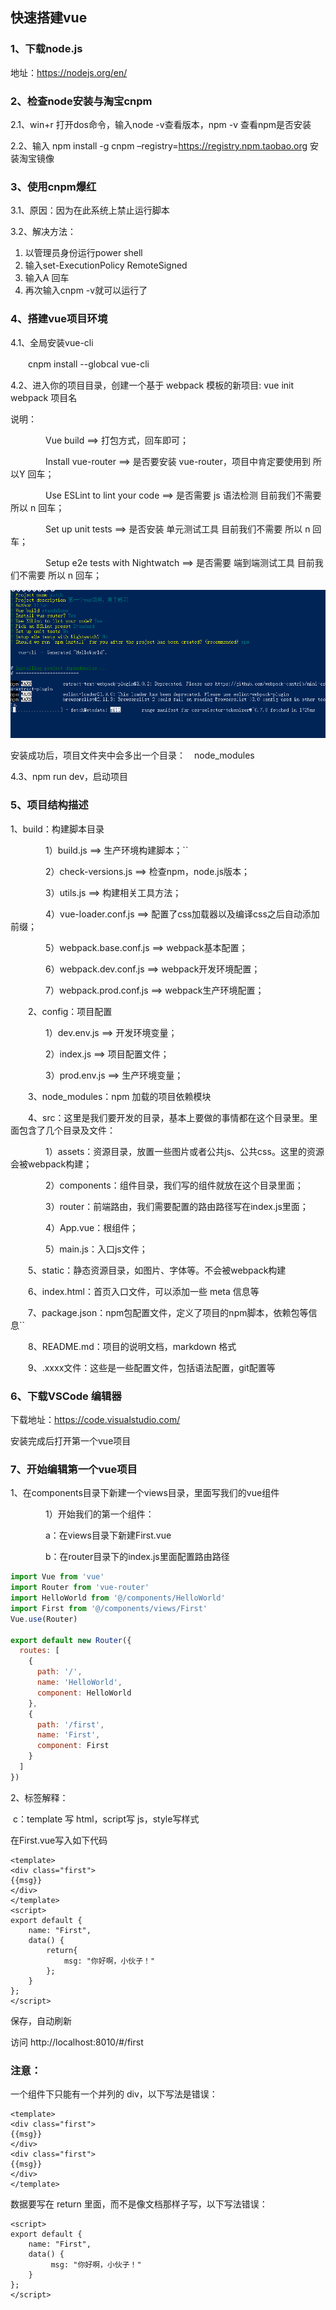 ## 快速搭建vue

### 1、下载node.js

地址：https://nodejs.org/en/

### 2、检查node安装与淘宝cnpm

2.1、win+r 打开dos命令，输入node -v查看版本，npm -v 查看npm是否安装

2.2、输入 npm install -g cnpm –registry=https://registry.npm.taobao.org 安装淘宝镜像

### 3、使用cnpm爆红

3.1、原因：因为在此系统上禁止运行脚本

3.2、解决方法：

1. 以管理员身份运行power shell
2. 输入set-ExecutionPolicy RemoteSigned
3. 输入A 回车
4. 再次输入cnpm -v就可以运行了

### 4、搭建vue项目环境

4.1、全局安装vue-cli

　　cnpm install --globcal vue-cli

4.2、进入你的项目目录，创建一个基于 webpack 模板的新项目: vue init webpack 项目名

说明：

　　　　Vue build ==> 打包方式，回车即可；

　　　　Install vue-router ==> 是否要安装 vue-router，项目中肯定要使用到 所以Y 回车；

　　　　Use ESLint to lint your code ==> 是否需要 js 语法检测 目前我们不需要 所以 n 回车；

　　　　Set up unit tests ==> 是否安装 单元测试工具 目前我们不需要 所以 n 回车；

　　　　Setup e2e tests with Nightwatch ==> 是否需要 端到端测试工具 目前我们不需要 所以 n 回车；

![image-20201116110533805](image-20201116110533805.png)

安装成功后，项目文件夹中会多出一个目录：　node_modules

4.3、npm run dev，启动项目

### 5、项目结构描述

1、build：构建脚本目录

　　　　1）build.js  ==> 生产环境构建脚本；``

　　　　2）check-versions.js  ==> 检查npm，node.js版本；

　　　　3）utils.js  ==> 构建相关工具方法；

　　　　4）vue-loader.conf.js  ==> 配置了css加载器以及编译css之后自动添加前缀；

　　　　5）webpack.base.conf.js  ==> webpack基本配置；

　　　　6）webpack.dev.conf.js  ==> webpack开发环境配置；

　　　　7）webpack.prod.conf.js  ==> webpack生产环境配置；

　　2、config：项目配置

　　　　1）dev.env.js  ==> 开发环境变量；

　　　　2）index.js  ==> 项目配置文件；

　　　　3）prod.env.js  ==> 生产环境变量；

　　3、node_modules：npm 加载的项目依赖模块

　　4、src：这里是我们要开发的目录，基本上要做的事情都在这个目录里。里面包含了几个目录及文件：

　　　　1）assets：资源目录，放置一些图片或者公共js、公共css。这里的资源会被webpack构建；

　　　　2）components：组件目录，我们写的组件就放在这个目录里面；

　　　　3）router：前端路由，我们需要配置的路由路径写在index.js里面；

　　　　4）App.vue：根组件；

　　　　5）main.js：入口js文件；

　　5、static：静态资源目录，如图片、字体等。不会被webpack构建

　　6、index.html：首页入口文件，可以添加一些 meta 信息等

　　7、package.json：npm包配置文件，定义了项目的npm脚本，依赖包等信息``

　　8、README.md：项目的说明文档，markdown 格式

　　9、.xxxx文件：这些是一些配置文件，包括语法配置，git配置等

### 6、下载VSCode 编辑器

下载地址：https://code.visualstudio.com/

安装完成后打开第一个vue项目

### 7、开始编辑第一个vue项目

1、在components目录下新建一个views目录，里面写我们的vue组件

　　　　1）开始我们的第一个组件：

　　　　a：在views目录下新建First.vue

　　　　b：在router目录下的index.js里面配置路由路径

```js
import Vue from 'vue'
import Router from 'vue-router'
import HelloWorld from '@/components/HelloWorld'
import First from '@/components/views/First'
Vue.use(Router)

export default new Router({
  routes: [
    {
      path: '/',
      name: 'HelloWorld',
      component: HelloWorld
    },
    {
      path: '/first',
      name: 'First',
      component: First
    }
  ]
})

```

2、标签解释：

​	c：template 写 html，script写 js，style写样式

在First.vue写入如下代码

```vue
<template>
<div class="first">
{{msg}}
</div>
</template>
<script>
export default {
    name: "First",
    data() {
        return{
            msg: "你好啊，小伙子！"
        };
    }
};
</script>
```

保存，自动刷新

访问 http://localhost:8010/#/first

### 注意：

一个组件下只能有一个并列的 div，以下写法是错误：

```vue
<template>
<div class="first">
{{msg}}
</div>
<div class="first">
{{msg}}
</div>
</template>
```

数据要写在 return 里面，而不是像文档那样子写，以下写法错误：

```vue
<script>
export default {
    name: "First",
    data() {
         msg: "你好啊，小伙子！"
    }
};
</script>
```

